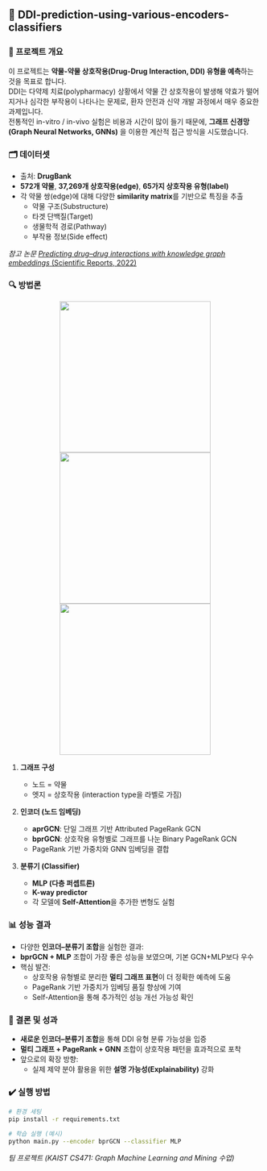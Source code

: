 ## 💊 DDI-prediction-using-various-encoders-classifiers
 
### 📌 프로젝트 개요
이 프로젝트는 **약물-약물 상호작용(Drug-Drug Interaction, DDI) 유형을 예측**하는 것을 목표로 합니다.  
DDI는 다약제 치료(polypharmacy) 상황에서 약물 간 상호작용이 발생해 약효가 떨어지거나 심각한 부작용이 나타나는 문제로, 환자 안전과 신약 개발 과정에서 매우 중요한 과제입니다.  
전통적인 in-vitro / in-vivo 실험은 비용과 시간이 많이 들기 때문에, **그래프 신경망(Graph Neural Networks, GNNs)** 을 이용한 계산적 접근 방식을 시도했습니다. 

### 🗂️ 데이터셋
- 출처: **DrugBank**  
- **572개 약물**, **37,269개 상호작용(edge)**, **65가지 상호작용 유형(label)**  
- 각 약물 쌍(edge)에 대해 다양한 **similarity matrix**를 기반으로 특징을 추출  
  - 약물 구조(Substructure)  
  - 타겟 단백질(Target)  
  - 생물학적 경로(Pathway)  
  - 부작용 정보(Side effect)

*참고 논문* [*Predicting drug–drug interactions with knowledge graph embeddings* (Scientific Reports, 2022)](https://www.nature.com/articles/s41598-022-19999-4)  


### 🔍 방법론
<p align="center">
  <img src="https://github.com/user-attachments/assets/ae6223fd-c58e-4d64-87dd-4799abd5a947" width="300"/>
  <img src="https://github.com/user-attachments/assets/354c17c5-c242-4932-8b77-ca6ed5fa6cf8" width="300"/>
  <img src="https://github.com/user-attachments/assets/7f891235-a3c8-47eb-8dfd-abd719cf41c2" width="300"/>
</p>

1. **그래프 구성**  
   - 노드 = 약물  
   - 엣지 = 상호작용 (interaction type을 라벨로 가짐)  

2. **인코더 (노드 임베딩)**  
   - **aprGCN**: 단일 그래프 기반 Attributed PageRank GCN  
   - **bprGCN**: 상호작용 유형별로 그래프를 나눈 Binary PageRank GCN  
   - PageRank 기반 가중치와 GNN 임베딩을 결합  

3. **분류기 (Classifier)**  
   - **MLP (다층 퍼셉트론)**  
   - **K-way predictor**  
   - 각 모델에 **Self-Attention**을 추가한 변형도 실험

   
### 📊 성능 결과
- 다양한 **인코더–분류기 조합**을 실험한 결과:  
- **bprGCN + MLP** 조합이 가장 좋은 성능을 보였으며, 기본 GCN+MLP보다 우수  
- 핵심 발견:  
  - 상호작용 유형별로 분리한 **멀티 그래프 표현**이 더 정확한 예측에 도움  
  - PageRank 기반 가중치가 임베딩 품질 향상에 기여  
  - Self-Attention을 통해 추가적인 성능 개선 가능성 확인  

### 🚀 결론 및 성과
- **새로운 인코더–분류기 조합**을 통해 DDI 유형 분류 가능성을 입증  
- **멀티 그래프 + PageRank + GNN** 조합이 상호작용 패턴을 효과적으로 포착  
- 앞으로의 확장 방향:  
  - 실제 제약 분야 활용을 위한 **설명 가능성(Explainability)** 강화  

### ✔️ 실행 방법

```bash
# 환경 세팅
pip install -r requirements.txt

# 학습 실행 (예시)
python main.py --encoder bprGCN --classifier MLP
```

*팀 프로젝트 (KAIST CS471: Graph Machine Learning and Mining 수업)*
